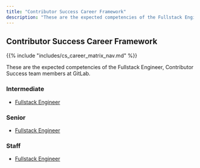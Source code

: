 ```yaml
---
title: "Contributor Success Career Framework"
description: "These are the expected competencies of the Fullstack Engineer, Contributor Success team members at GitLab."
---
```


## Contributor Success Career Framework

{{% include "includes/cs_career_matrix_nav.md" %}}

These are the expected competencies of the Fullstack Engineer, Contributor Success team members at GitLab.

### Intermediate

- [Fullstack Engineer](/handbook/marketing/career-development/contributor-success/intermediate/)

### Senior

- [Fullstack Engineer](/handbook/marketing/career-development/contributor-success/senior/)

### Staff

- [Fullstack Engineer](/handbook/marketing/career-development/contributor-success/staff/)

